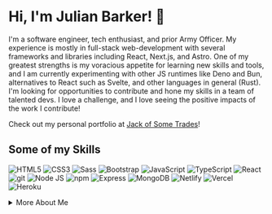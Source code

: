 # Hi, I'm Julian Barker! 👋

I'm a software engineer, tech enthusiast, and prior Army Officer. My experience is mostly in full-stack web-development with several frameworks and libraries including React, Next.js, and Astro. One of my greatest strengths is my voracious appetite for learning new skills and tools, and I am currently experimenting with other JS runtimes like Deno and Bun, alternatives to React such as Svelte, and other languages in general (Rust). I'm looking for opportunities to contribute and hone my skills in a team of talented devs. I love a challenge, and I love seeing the positive impacts of the work I contribute!

Check out my personal portfolio at [Jack of Some Trades](https://julianbarker.dev)!

## Some of my Skills
<p>
  <img alt="HTML5" src="https://img.shields.io/badge/-HTML5-484?style=flat-square&logo=html5&logoColor=white" />
  <img alt="CSS3" src="https://img.shields.io/badge/-CSS3-28D?style=flat-square&logo=css3&logoColor=white" />
  <img alt="Sass" src="https://img.shields.io/badge/-Sass-28D?style=flat-square&logo=sass&logoColor=white" />
  <img alt="Bootstrap" src="https://img.shields.io/badge/-Bootstrap-28D?style=flat-square&logo=bootstrap&logoColor=white" />
  <img alt="JavaScript" src="https://img.shields.io/badge/-JavaScript-409?style=flat-square&logo=javascript&logoColor=white" />
  <img alt="TypeScript" src="https://img.shields.io/badge/-TypeScript-409?style=flat-square&logo=typescript&logoColor=white" />
  <img alt="React" src="https://img.shields.io/badge/-React-409?style=flat-square&logo=react&logoColor=white" />
  <img alt="git" src="https://img.shields.io/badge/-Git-C69?style=flat-square&logo=git&logoColor=white" />
  <img alt="Node JS" src="https://img.shields.io/badge/-Nodejs-B33?style=flat-square&logo=Node.js&logoColor=white" />
  <img alt="npm" src="https://img.shields.io/badge/-NPM-B33?style=flat-square&logo=npm&logoColor=white" />
  <img alt="Express" src="https://img.shields.io/badge/-Express-E53?style=flat-square&logo=express&logoColor=white" /> 
  <img alt="MongoDB" src="https://img.shields.io/badge/-MongoDB-E53?style=flat-square&logo=mongodb&logoColor=white" />
  <img alt="Netlify" src="https://img.shields.io/badge/-Netlify-a80?style=flat-square&logo=netlify&logoColor=white" />
  <img alt="Vercel" src="https://img.shields.io/badge/-Vercel-a80?style=flat-square&logo=vercel&logoColor=white" />
  <img alt="Heroku" src="https://img.shields.io/badge/-Heroku-a80?style=flat-square&logo=heroku&logoColor=white" />
  
</p>

<details>
<summary>More About Me</summary>

I grew up in southwest Connecticut with my parents and brother. I was always interested in technology and science, but never broke into the self-taught coder life in my youth. After high school, I attended the United States Military Academy, through which I commissioned in 2016 as an Infantry Officer in the US Army, also earning my Bachelors of Science in electrical engineering. I graduated the US Army Ranger School in 2017 and spent the following 5 years in various leadership roles that taught me a lot about leading teams of people, managing valuable resources, and budgeting the most precious commodity of all: time. 

In my free time, I love to be outdoors, and have recently taken to hunting. Though it's something that never interested me until recently, I've found it fosters a deep connection with nature and the wilderness, while also engaging me both mentally and physically. I also love to surf, SCUBA dive, climb, hike, camp, and more.

  </details>




<!---
julian-barker/julian-barker is a ✨ special ✨ repository because its `README.md` (this file) appears on your GitHub profile.
You can click the Preview link to take a look at your changes.
--->
